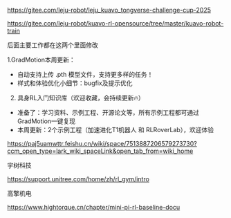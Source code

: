 https://gitee.com/leju-robot/leju_kuavo_tongverse-challenge-cup-2025

https://gitee.com/leju-robot/kuavo-rl-opensource/tree/master/kuavo-robot-train

后面主要工作都在这两个里面修改



1.GradMotion本周更新：
- 自动支持上传 .pth 模型文件，支持更多样的任务！
- 样式和体验优化小细节：bugfix及提示优化

2. 具身RL入门知识库（欢迎收藏，会持续更新🔥）
- 准备了：学习资料、示例工程、开源论文等，所有示例工程都可通过GradMotion一键复现
- 本周更新：2个示例工程（加速进化T1机器人 和 RLRoverLab），欢迎体验

https://paj5uamwttr.feishu.cn/wiki/space/7513887206579273730?ccm_open_type=lark_wiki_spaceLink&open_tab_from=wiki_home



宇树科技

https://support.unitree.com/home/zh/rl_gym/intro

高擎机电

https://www.hightorque.cn/chapter/mini-pi-rl-baseline-docu